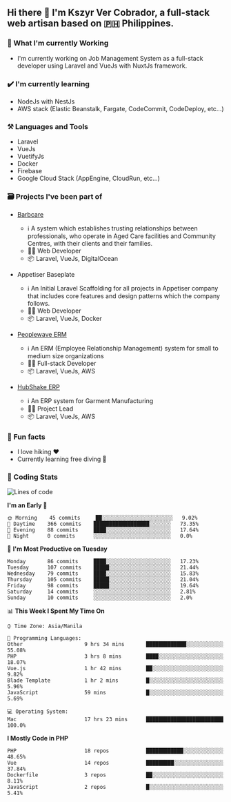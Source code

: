 ## Hi there 👋 I'm Kszyr Ver Cobrador, a full-stack web artisan based on 🇵🇭 Philippines.

### 🚀 What I'm currently Working

- I'm currently working on Job Management System as a full-stack developer using Laravel and VueJs with NuxtJs framework.

### ✔️ I'm currently learning

- NodeJs with NestJs
- AWS stack (Elastic Beanstalk, Fargate, CodeCommit, CodeDeploy, etc...)

### ⚒️ Languages and Tools

- Laravel
- VueJs
- VuetifyJs
- Docker
- Firebase
- Google Cloud Stack (AppEngine, CloudRun, etc...)

### 🗃 Projects I've been part of

- <a href="https://appetiser.com.au/portfolio/barbcare" target="_blank">Barbcare</a>

  - ℹ️ A system which establishes trusting relationships between professionals, who operate in Aged Care facilities and Community Centres, with their clients and their families.
  - 👨‍💻 Web Developer
  - 📦 Laravel, VueJs, DigitalOcean

- Appetiser Baseplate

  - ℹ️ An Initial Laravel Scaffolding for all projects in Appetiser company that includes core features and design patterns which the company follows.
  - 👨‍💻 Web Developer
  - 📦 Laravel, VueJs, Docker

- <a href="https://peoplewave.co" target="_blank">Peoplewave ERM</a>

  - ℹ️ An ERM (Employee Relationship Management) system for small to medium size organizations
  - 👨‍💻 Full-stack Developer
  - 📦 Laravel, VueJs, AWS

- <a href="https://www.posbang.com/garment-erp" target="_blank">HubShake ERP</a>

  - ℹ️ An ERP system for Garment Manufacturing
  - 👨‍💻 Project Lead
  - 📦 Laravel, VueJs, AWS

### 🌴 Fun facts

- I love hiking ❤️
- Currently learning free diving 🥽

### 🌟 Coding Stats

<!-- WakaTime Stats -->

<!--START_SECTION:waka-->
![Lines of code](https://img.shields.io/badge/From%20Hello%20World%20I%27ve%20Written-1.6%20million%20lines%20of%20code-blue)

**I'm an Early 🐤** 

```text
🌞 Morning    45 commits     ██░░░░░░░░░░░░░░░░░░░░░░░   9.02% 
🌆 Daytime    366 commits    ██████████████████░░░░░░░   73.35% 
🌃 Evening    88 commits     ████░░░░░░░░░░░░░░░░░░░░░   17.64% 
🌙 Night      0 commits      ░░░░░░░░░░░░░░░░░░░░░░░░░   0.0%

```
📅 **I'm Most Productive on Tuesday** 

```text
Monday       86 commits     ████░░░░░░░░░░░░░░░░░░░░░   17.23% 
Tuesday      107 commits    █████░░░░░░░░░░░░░░░░░░░░   21.44% 
Wednesday    79 commits     ████░░░░░░░░░░░░░░░░░░░░░   15.83% 
Thursday     105 commits    █████░░░░░░░░░░░░░░░░░░░░   21.04% 
Friday       98 commits     █████░░░░░░░░░░░░░░░░░░░░   19.64% 
Saturday     14 commits     ░░░░░░░░░░░░░░░░░░░░░░░░░   2.81% 
Sunday       10 commits     ░░░░░░░░░░░░░░░░░░░░░░░░░   2.0%

```


📊 **This Week I Spent My Time On** 

```text
⌚︎ Time Zone: Asia/Manila

💬 Programming Languages: 
Other                    9 hrs 34 mins       █████████████░░░░░░░░░░░░   55.08% 
PHP                      3 hrs 8 mins        ████░░░░░░░░░░░░░░░░░░░░░   18.07% 
Vue.js                   1 hr 42 mins        ██░░░░░░░░░░░░░░░░░░░░░░░   9.82% 
Blade Template           1 hr 2 mins         █░░░░░░░░░░░░░░░░░░░░░░░░   5.96% 
JavaScript               59 mins             █░░░░░░░░░░░░░░░░░░░░░░░░   5.69%

💻 Operating System: 
Mac                      17 hrs 23 mins      █████████████████████████   100.0%

```

**I Mostly Code in PHP** 

```text
PHP                      18 repos            ████████████░░░░░░░░░░░░░   48.65% 
Vue                      14 repos            █████████░░░░░░░░░░░░░░░░   37.84% 
Dockerfile               3 repos             ██░░░░░░░░░░░░░░░░░░░░░░░   8.11% 
JavaScript               2 repos             █░░░░░░░░░░░░░░░░░░░░░░░░   5.41%

```



<!--END_SECTION:waka-->
